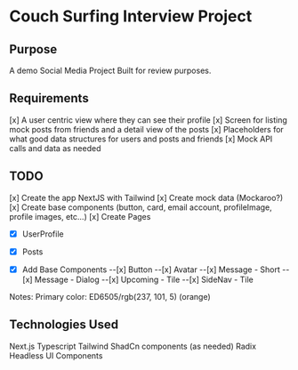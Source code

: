 # Couch Surfing Interview Project

## Purpose

A demo Social Media Project Built for review purposes.

## Requirements

[x] A user centric view where they can see their profile
[x] Screen for listing mock posts from friends and a detail view of the posts
[x] Placeholders for what good data structures for users and posts and friends
[x] Mock API calls and data as needed

## TODO

[x] Create the app NextJS with Tailwind
[x] Create mock data (Mockaroo?)
[x] Create base components (button, card, email account, profileImage, profile images, etc...)
[x] Create Pages
-[x] UserProfile
-[x] Posts

-[x] Add Base Components
--[x] Button
--[x] Avatar
--[x] Message - Short
--[x] Message - Dialog
--[x] Upcoming - Tile
--[x] SideNav - Tile

Notes:
Primary color: ED6505/rgb(237, 101, 5) (orange)

## Technologies Used

Next.js
Typescript
Tailwind
ShadCn components (as needed)
Radix Headless UI Components
